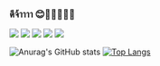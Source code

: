 ###  ดีจ้าาาา 😊🐱‍🏍🐱‍💻👋



![](https://github-profile-summary-cards.vercel.app/api/cards/profile-details?username=pakawatkung&theme=dracula)
![](http://github-profile-summary-cards.vercel.app/api/cards/repos-per-language?username=pakawatkung&theme=dracula)
![](http://github-profile-summary-cards.vercel.app/api/cards/most-commit-language?username=pakawatkung&theme=dracula)
![](http://github-profile-summary-cards.vercel.app/api/cards/stats?username=vn7n24fzkq&theme=dracula)
![](http://github-profile-summary-cards.vercel.app/api/cards/productive-time?username=vn7n24fzkq&theme=dracula&utcOffset=7)



![Anurag's GitHub stats](https://github-readme-stats.vercel.app/api?username=pakawatkung&show_icons=true&theme=synthwave) 
[![Top Langs](https://github-readme-stats.vercel.app/api/top-langs/?username=pakawatkung&layout=compact)](https://github.com/anuraghazra/github-readme-stats)
